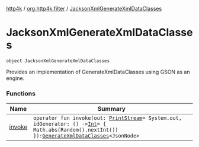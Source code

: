 [http4k](../../index.md) / [org.http4k.filter](../index.md) / [JacksonXmlGenerateXmlDataClasses](./index.md)

# JacksonXmlGenerateXmlDataClasses

`object JacksonXmlGenerateXmlDataClasses`

Provides an implementation of GenerateXmlDataClasses using GSON as an engine.

### Functions

| Name | Summary |
|---|---|
| [invoke](invoke.md) | `operator fun invoke(out: `[`PrintStream`](https://docs.oracle.com/javase/9/docs/api/java/io/PrintStream.html)` = System.out, idGenerator: () -> `[`Int`](https://kotlinlang.org/api/latest/jvm/stdlib/kotlin/-int/index.html)` = { Math.abs(Random().nextInt()) }): `[`GenerateXmlDataClasses`](../-generate-xml-data-classes/index.md)`<JsonNode>` |
